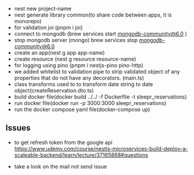 - nest new project-name
- nest generate library common(to share code between apps, it is monorepo)
- for validation joi (pnpm i joi)
- connect to mongodb (brew services start mongodb-community@6.0 )
- stop mongodb server (mongo) brew services stop mongodb-community@6.0
- create an app(nest g app app-name)
- create resource (nest g resource resource-name)
- for logging using pino (pnpm i nestjs-pino pino-http)
- we added whitelist to validation pipe to strip validated object of any properties that do not have any decorators. (main.ts)
- class transforms used to to transform date string to date object(createReservation.dto.ts)
- build docker file(docker build ../../ -f Dockerfile -t sleepr_reservations)
- run docker file(docker run -p 3000:3000 sleepr_reservations)
- run the docker compose yaml file(docker-compose up)

## Issues

- to get refresh token from the google api
  https://www.udemy.com/course/nestjs-microservices-build-deploy-a-scaleable-backend/learn/lecture/37165868#questions

- take a look on the mail not send issue
